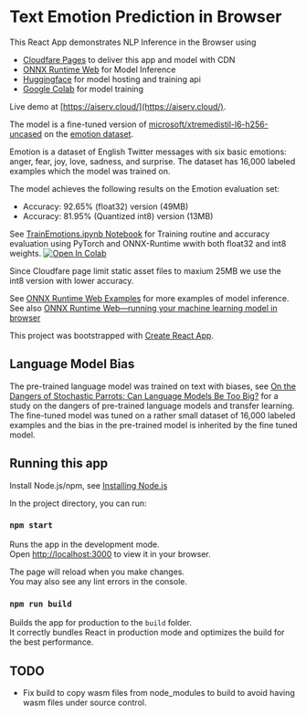 # Text Emotion Prediction in Browser

This React App demonstrates NLP Inference in the Browser using

- [Cloudfare Pages](https://pages.cloudflare.com/) to deliver this app and model with CDN
- [ONNX Runtime Web](https://onnxruntime.ai/) for Model Inference
- [Huggingface](https://huggingface.co/bergum/xtremedistil-emotion) for model hosting and training api
- [Google Colab](https://colab.research.google.com/) for model training 

Live demo at [https://aiserv.cloud/](https://aiserv.cloud/). 

The model is a fine-tuned version of [microsoft/xtremedistil-l6-h256-uncased](https://huggingface.co/microsoft/xtremedistil-l6-h256-uncased) on the [emotion dataset](https://huggingface.co/datasets/emotion).

Emotion is a dataset of English Twitter messages with six basic emotions: anger, fear, joy, love, sadness, and surprise.
The dataset has 16,000 labeled examples which the model was trained on.

The model achieves the following results on the Emotion evaluation set:
- Accuracy: 92.65% (float32) version (49MB)
- Accuracy: 81.95% (Quantized int8) version (13MB)

See [TrainEmotions.ipynb Notebook](TrainEmotions.ipynb) for Training routine and accuracy evaluation using PyTorch
and ONNX-Runtime wwith both float32 and int8 weights. 
[![Open In Colab](https://colab.research.google.com/assets/colab-badge.svg)](https://colab.research.google.com/github/jobergum/emotion/blob/main/TrainEmotions.ipynb)

Since Cloudfare page limit static asset files to maxium 25MB we use the int8 version with lower accuracy. 

See [ONNX Runtime Web Examples](https://microsoft.github.io/onnxruntime-web-demo/#/) for more examples
of model inference. See also [ONNX Runtime Web—running your machine learning model in browser](https://cloudblogs.microsoft.com/opensource/2021/09/02/onnx-runtime-web-running-your-machine-learning-model-in-browser/) 

This project was bootstrapped with [Create React App](https://github.com/facebook/create-react-app).

## Language Model Bias
The pre-trained language model was trained on text with biases, 
see [On the Dangers of Stochastic Parrots: Can Language Models Be Too Big?](https://dl.acm.org/doi/10.1145/3442188.3445922) for a study on the dangers of pre-trained language models and transfer learning. The fine-tuned model
was tuned on a rather small dataset of 16,000 labeled examples and the bias in the pre-trained model is inherited by 
the fine tuned model.  

## Running this app 
Install Node.js/npm, see [Installing Node.js](https://docs.npmjs.com/downloading-and-installing-node-js-and-npm)

In the project directory, you can run: 

### `npm start`

Runs the app in the development mode.\
Open [http://localhost:3000](http://localhost:3000) to view it in your browser.

The page will reload when you make changes.\
You may also see any lint errors in the console.

### `npm run build`

Builds the app for production to the `build` folder.\
It correctly bundles React in production mode and optimizes the build for the best performance.


## TODO 
- Fix build to copy wasm files from node_modules to build to avoid having wasm files under source control.  
